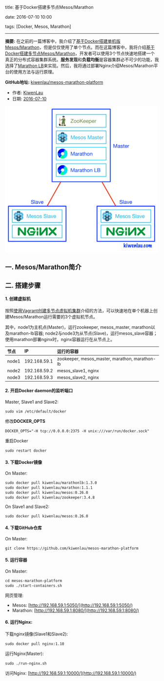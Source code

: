 title: 基于Docker搭建多节点Mesos/Marathon

date: 2016-07-10 10:00

tags: [Docker, Mesos, Marathon]

---

**摘要:** 在之前的一篇博客中，我介绍了[基于Docker搭建单机版Mesos/Marathon](http://kiwenlau.com/2015/09/18/150918-single-mesos-docker/)，但是仅仅使用了单个节点。而在这篇博客中，我将介绍[基于Docker搭建多节点Mesos/Marathon](http://kiwenlau.com/2016/07/10/mesos-marathon-platform/)，开发者可以使用3个节点快速地搭建一个真正的分布式容器集群系统。**服务发现**和**负载均衡**是容器集群必不可少的功能，我选择了[Marathon LB](https://github.com/mesosphere/marathon-lb)来实现。然后，我将通过部署Nginx介绍Mesos/Marathon平台的使用方法与运行原理。

**GitHub地址:** [kiwenlau/mesos-marathon-platform](https://github.com/kiwenlau/mesos-marathon-platform)

<!-- more -->

- 作者: [KiwenLau](http://kiwenlau.com/)
- 日期: [2016-07-10](http://kiwenlau.com/2016/07/10/mesos-marathon-platform/)

<img src="mesos-marathon-platform/mesos-marathon-platform.png" width = "500"/>

## 一. Mesos/Marathon简介

## 二. 搭建步骤

#### **1. 创建虚拟机**

按照[使用Vagrant创建多节点虚拟机集群](http://kiwenlau.com/2016/07/03/vagrant-vm-cluster/)介绍的方法，可以快速地在单个机器上创建Mesos/Marathon运行需要的3个虚拟机节点。

其中，node1为主机点(Master)，运行zookeeper, mesos_master, marathon以及marathon-lb容器; node2与node3为从节点(Slave)，运行mesos_slave容器；使用marathon部署nginx时，nginx容器运行在从节点上。

| 节点    | IP           | 运行的容器                                      |
|:------- |:-------------| :----------------------------------------------|
| node1  | 192.168.59.1 | zookeeper, mesos_master, marathon, marathon-lb |
| node2  | 192.168.59.2 | mesos_slave1, nginx                                   |
| node3  | 192.168.59.3 | mesos_slave2, nginx                                   |

#### **2. 开启Docker daemon的监听端口**

Master, Slave1 and Slave2:

```
sudo vim /etc/default/docker
```

修改**DOCKER_OPTS**

```
DOCKER_OPTS="-H tcp://0.0.0.0:2375 -H unix:///var/run/docker.sock"
```

重启Docker

```
sudo restart docker
```

#### **3. 下载Docker镜像** 

On Master:

```
sudo docker pull kiwenlau/marathonlb:1.3.0
sudo docker pull kiwenlau/marathon:1.1.1  
sudo docker pull kiwenlau/mesos:0.26.0    
sudo docker pull kiwenlau/zookeeper:3.4.8 
```

On Slave1 and Slave2:

```
sudo docker pull kiwenlau/mesos:0.26.0
```

#### **4. 下载GitHub仓库** 

On Master:

```
git clone https://github.com/kiwenlau/mesos-marathon-platform
```


#### **5. 运行容器** 

On Master:

```
cd mesos-marathon-platform
sudo ./start-containers.sh
```

网页管理:

- Mesos: [http://192.168.59.1:5050/](http://192.168.59.1:5050/)
- Marathon: [http://192.168.59.1:8080/](http://192.168.59.1:8080/)  

#### **6. 运行Nginx:** 

下载nginx镜像(Slave1和Slave2):

```
sudo docker pull nginx:1.10
```

运行Nginx(Master):

```
sudo ./run-nginx.sh 
```

访问Nginx: [http://192.168.59.1:10000/](http://192.168.59.1:10000/)
